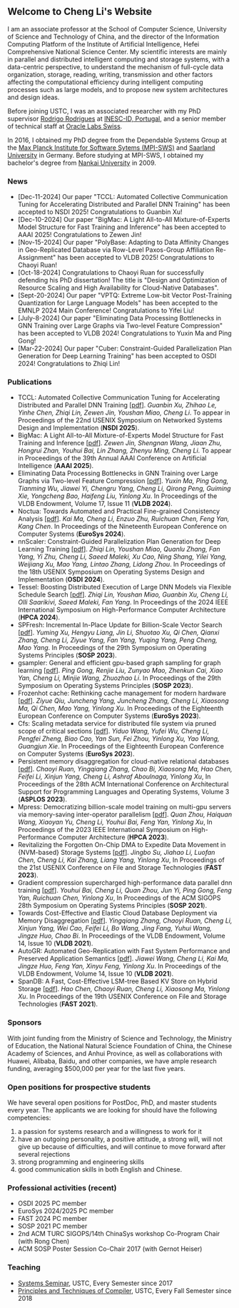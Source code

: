 ## Welcome to Cheng Li's Website

I am an associate professor at the School of Computer Science, University of Science and Technology of China, and the director of the Information Computing Platform of the Institute of Artificial Intelligence, Hefei Comprehensive National Science Center. My scientific interests are mainly in parallel and distributed intelligent computing and storage systems, with a data-centric perspective, to understand the mechanism of full-cycle data organization, storage, reading, writing, transmission and other factors affecting the computational efficiency during intelligent computing processes such as large models, and to propose new system architectures and design ideas.

Before joining USTC, I was an associated researcher with my PhD supervisor [Rodrigo Rodrigues](http://www.gsd.inesc-id.pt/~rodrigo/) at [INESC-ID, Portugal](http://www.gsd.inesc-id.pt/), and a senior member of technical staff at [Oracle Labs Swiss](https://labs.oracle.com/pls/apex/f?p=94065:23:2478385225960::NO::P23_LOCATION_ID:69). 

In 2016, I obtained my PhD degree from the Dependable Systems Group at the [Max Planck Institute for Software Sytems (MPI-SWS)](www.mpi-sws.org) and [Saarland University](http://www.cs.uni-saarland.de/) in Germany. Before studying at MPI-SWS, I obtained my bachelor's degree from [Nankai University](http://nankai.en.school.cucas.cn/) in 2009.

### News
- [Dec-11-2024] Our paper "TCCL: Automated Collective Communication Tuning for Accelerating Distributed and Parallel DNN Training" has been accepted to NSDI 2025! Congratulations to Guanbin Xu!
- [Dec-10-2024] Our paper "BigMac: A Light All-to-All Mixture-of-Experts Model Structure for Fast Training and Inference" has been accepted to AAAI 2025! Congratulations to Zewen Jin!
- [Nov-15-2024] Our paper "PolyBase: Adapting to Data Affinity Changes in Geo-Replicated Database via Row-Level Paxos-Group Affiliation Re-Assignment" has been accepted to VLDB 2025! Congratulations to Chaoyi Ruan!
- [Oct-18-2024] Congratulations to Chaoyi Ruan for successfully defending his PhD dissertation! The title is "Design and Optimization of Resource Scaling and High Availability for Cloud-Native Databases".
- [Sept-20-2024] Our paper "VPTQ: Extreme Low-bit Vector Post-Training Quantization for Large Language Models" has been accepted to the EMNLP 2024 Main Conference! Congratulations to Yifei Liu!
- [July-8-2024] Our paper "Eliminating Data Processing Bottlenecks in GNN Training over Large Graphs via Two-level Feature Compression" has been accepted to VLDB 2024! Congratulations to Yuxin Ma and Ping Gong!
- [Mar-22-2024] Our paper "Cuber: Constraint-Guided Parallelization Plan Generation for Deep Learning Training" has been accepted to OSDI 2024! Congratulations to Zhiqi Lin!

### Publications
- TCCL: Automated Collective Communication Tuning for Accelerating Distributed and Parallel DNN Training [[pdf](https://mr-cheng-li.github.io/)]. *Guanbin Xu, Zhihao Le, Yinhe Chen, Zhiqi Lin, Zewen Jin, Youshan Miao, Cheng Li*. To appear in Proceedings of the 22nd USENIX Symposium on Networked Systems Design and Implementation (**NSDI 2025**).
- BigMac: A Light All-to-All Mixture-of-Experts Model Structure for Fast Training and Inference [[pdf](https://mr-cheng-li.github.io/)]. *Zewen Jin, Shengnan Wang, Jiaan Zhu, Hongrui Zhan, Youhui Bai, Lin Zhang, Zhenyu Ming, Cheng Li*. To appear in Proceedings of the 39th Annual AAAI Conference on Artificial Intelligence (**AAAI 2025**).
- Eliminating Data Processing Bottlenecks in GNN Training over Large Graphs via Two-level Feature Compression [[pdf](https://doi.org/10.14778/3681954.368196)]. *Yuxin Ma, Ping Gong, Tianming Wu, Jiawei Yi, Chengru Yang, Cheng Li, Qirong Peng, Guiming Xie, Yongcheng Bao, Haifeng Liu, Yinlong Xu*. In Proceedings of the VLDB Endowment, Volume 17, Issue 11 (**VLDB 2024**).
- Noctua: Towards Automated and Practical Fine-grained Consistency Analysis [[pdf](https://doi.org/10.1145/3627703.3629570)]. *Kai Ma, Cheng Li, Enzuo Zhu, Ruichuan Chen, Feng Yan, Kang Chen*. In Proceedings of the Nineteenth European Conference on Computer Systems (**EuroSys 2024**).
- nnScaler: Constraint-Guided Parallelization Plan Generation for Deep Learning Training [[pdf](https://www.usenix.org/system/files/osdi24-lin-zhiqi.pdf)]. *Zhiqi Lin, Youshan Miao, Quanlu Zhang, Fan Yang, Yi Zhu, Cheng Li, Saeed Maleki, Xu Cao, Ning Shang, Yilei Yang, Weijiang Xu, Mao Yang, Lintao Zhang, Lidong Zhou*. In Proceedings of the 18th USENIX Symposium on Operating Systems Design and Implementation (**OSDI 2024**).
- Tessel: Boosting Distributed Execution of Large DNN Models via Flexible Schedule Search [[pdf](https://ieeexplore.ieee.org/abstract/document/10476399/)]. *Zhiqi Lin, Youshan Miao, Guanbin Xu, Cheng Li, Olli Saarikivi, Saeed Maleki, Fan Yang*. In Proceedings of the 2024 IEEE International Symposium on High-Performance Computer Architecture (**HPCA 2024**).
- SPFresh: Incremental In-Place Update for Billion-Scale Vector Search [[pdf](https://doi.org/10.1145/3600006.361316)]. *Yuming Xu, Hengyu Liang, Jin Li, Shuotao Xu, Qi Chen, Qianxi Zhang, Cheng Li, Ziyue Yang, Fan Yang, Yuqing Yang, Peng Cheng, Mao Yang*. In Proceedings of the 29th Symposium on Operating Systems Principles (**SOSP 2023**).
- gsampler: General and efficient gpu-based graph sampling for graph learning [[pdf](https://doi.org/10.1145/3600006.3613168)]. *Ping Gong, Renjie Liu, Zunyao Mao, Zhenkun Cai, Xiao Yan, Cheng Li, Minjie Wang, Zhuozhao Li*. In Proceedings of the 29th Symposium on Operating Systems Principles (**SOSP 2023**).
- Frozenhot cache: Rethinking cache management for modern hardware [[pdf](https://doi.org/10.1145/3552326.3587446)]. *Ziyue Qiu, Juncheng Yang, Juncheng Zhang, Cheng Li, Xiaosong Ma, Qi Chen, Mao Yang, Yinlong Xu*. In Proceedings of the Eighteenth European Conference on Computer Systems (**EuroSys 2023**). 
- Cfs: Scaling metadata service for distributed file system via pruned scope of critical sections [[pdf](https://doi.org/10.1145/3552326.3587443)]. *Yiduo Wang, Yufei Wu, Cheng Li, Pengfei Zheng, Biao Cao, Yan Sun, Fei Zhou, Yinlong Xu, Yao Wang, Guangjun Xie*. In Proceedings of the Eighteenth European Conference on Computer Systems (**EuroSys 2023**). 
- Persistent memory disaggregation for cloud-native relational databases [[pdf](https://doi.org/10.1145/3582016.3582055)]. *Chaoyi Ruan, Yingqiang Zhang, Chao Bi, Xiaosong Ma, Hao Chen, Feifei Li, Xinjun Yang, Cheng Li, Ashraf Aboulnaga, Yinlong Xu*, In Proceedings of the 28th ACM International Conference on Architectural Support for Programming Languages and Operating Systems, Volume 3 (**ASPLOS 2023**).
- Mpress: Democratizing billion-scale model training on multi-gpu servers via memory-saving inter-operator parallelism [[pdf](https://ieeexplore.ieee.org/abstract/document/10071077)]. *Quan Zhou, Haiquan Wang, Xiaoyan Yu, Cheng Li, Youhui Bai, Feng Yan, Yinlong Xu*, In Proceedings of the 2023 IEEE International Symposium on High-Performance Computer Architecture (**HPCA 2023**).
- Revitalizing the Forgotten On-Chip DMA to Expedite Data Movement in {NVM-based} Storage Systems [[pdf](https://www.usenix.org/system/files/fast23-su.pdf)]. *Jingbo Su, Jiahao Li, Luofan Chen, Cheng Li, Kai Zhang, Liang Yang, Yinlong Xu*, In Proceedings of the 21st USENIX Conference on File and Storage Technologies (**FAST 2023**).
- Gradient compression supercharged high-performance data parallel dnn training [[pdf](https://doi.org/10.1145/3477132.3483553)]. *Youhui Bai, Cheng Li, Quan Zhou, Jun Yi, Ping Gong, Feng Yan, Ruichuan Chen, Yinlong Xu*, In Proceedings of the ACM SIGOPS 28th Symposium on Operating Systems Principles (**SOSP 2021**).
- Towards Cost-Effective and Elastic Cloud Database Deployment via Memory Disaggregation [[pdf](https://doi.org/10.14778/3467861.3467877)]. *Yingqiang Zhang, Chaoyi Ruan, Cheng Li, Xinjun Yang, Wei Cao, Feifei Li, Bo Wang, Jing Fang, Yuhui Wang, Jingze Huo, Chao Bi*. In Proceedings of the VLDB Endowment, Volume 14, Issue 10 (**VLDB 2021**).
- AutoGR: Automated Geo-Replication with Fast System Performance and Preserved Application Semantics [[pdf](https://doi.org/10.14778/3461535.3461541)]. *Jiawei Wang, Cheng Li, Kai Ma, Jingze Huo, Feng Yan, Xinyu Feng, Yinlong Xu*. In Proceedings of the VLDB Endowment, Volume 14, Issue 10 (**VLDB 2021**).
- SpanDB: A Fast, Cost-Effective LSM-tree Based KV Store on Hybrid Storage [[pdf](https://www.usenix.org/system/files/fast21-chen-hao.pdf)]. *Hao Chen, Chaoyi Ruan, Cheng Li, Xiaosong Ma, Yinlong Xu*. In Proceedings of the 19th USENIX Conference on File and Storage Technologies (**FAST 2021**).

### Sponsors
With joint funding from the Ministry of Science and Technology, the Ministry of Education, the National Natural Science Foundation of China, the Chinese Academy of Sciences, and Anhui Province, as well as collaborations with Huawei, Alibaba, Baidu, and other companies, we have ample research funding, averaging $500,000 per year for the last five years.


### Open positions for prospective students
We have several open positions for PostDoc, PhD, and master students every year. The applicants we are looking for should have the following competencies:
1. a passion for systems research and a willingness to work for it
2. have an outgoing personality, a positive attitude, a strong will, will not give up because of difficulties, and will continue to move forward after several rejections
3. strong programming and engineering skills
4. good communication skills in both English and Chinese.

### Professional activities (recent)
- OSDI 2025 PC member
- EuroSys 2024/2025 PC member
- FAST 2024 PC member
- SOSP 2021 PC member
- 2nd ACM TURC SIGOPS/14th ChinaSys workshop Co-Program Chair (with Rong Chen)
- ACM SOSP Poster Session Co-Chair 2017 (with Gernot Heiser)

### Teaching
- [Systems Seminar](https://adsl-rg.github.io/2024_fall.html), USTC, Every Semester since 2017
- [Principles and Techniques of Compiler](https://ustc-compiler-2024.github.io/homepage/), USTC, Every Fall Semester since 2018
